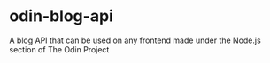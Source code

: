 # odin-blog-api
A blog API that can be used on any frontend made under the Node.js section of The Odin Project
